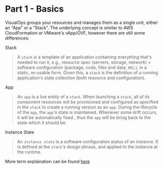 # Part 1 - Basics

VisualOps groups your resources and manages them as a single unit, either an “App” or a “Stack”. The underlying concept is similar to AWS CloudFormation or VMware's vApp/OVF, however there are still some differences:

Stack
> A `stack` is a template of an application containing everything that's needed to run it, e.g., resource spec (servers, storage, network) + software configuration (package, code, files and data, etc.), in a static, re-usable form. Given this, a `stack` is the definition of a running application's state collection (both resource and configuration).

App
> An `app` is a live entity of a `stack`. When launching a `stack`, all of its component resources will be provisioned and configured as specified in the `stack` to create a running version as an `app`. During the lifecycle of the `app`, the `app`'s state is maintained. Whenever some drift occurs, it will be automatically fixed , thus the `app` will be bring back to the state which it should be.

Instance State
> An `instance state` is a software configuration status of an instance. It is defined at the `stack`'s design phrase, and  applied to the instance at the runtime. 

More term explaination can be found [here](../reference/ref.md)